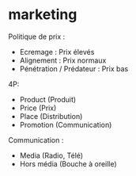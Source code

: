 # marketing

Politique de prix :
  - Ecremage : Prix élevés
  - Alignement : Prix normaux
  - Pénétration / Prédateur : Prix bas
  
4P:
  - Product (Produit)
  - Price (Prix)
  - Place (Distribution)
  - Promotion (Communication)
  
Communication :
  - Media (Radio, Télé)
  - Hors média (Bouche à oreille)
  
